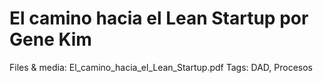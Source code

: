 # El camino hacia el Lean Startup por Gene Kim

Files & media: El_camino_hacia_el_Lean_Startup.pdf
Tags: DAD, Procesos